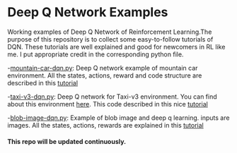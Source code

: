 # Deep Q Network Examples
Working examples of Deep Q Network of Reinforcement Learning.The purpose of this repository is to collect some easy-to-follow tutorials of DQN. These tutorials are well explained and good for newcomers in RL like me.  I put appropriate credit in the corresponding python file. 

-[mountain-car-dqn.py](mountain-car-dqn.py): Deep Q network example of mountain car environment. All the states, actions, reward and code structure are described in this [tutorial](https://adventuresinmachinelearning.com/reinforcement-learning-tensorflow/)

-[taxi-v3-dqn.py](taxi-v3-dqn.py): Deep Q network for Taxi-v3 environment. You can find about this environment [here](https://gym.openai.com/envs/Taxi-v2/). This code described in this nice [tutorial](https://rubikscode.net/2019/07/08/deep-q-learning-with-python-and-tensorflow-2-0/)

-[blob-image-dqn.py](blob-image-dqn.py): Example of blob image and deep q learning. inputs are images. All the states, actions, rewards are explained in this [tutorial](https://pythonprogramming.net/deep-q-learning-dqn-reinforcement-learning-python-tutorial/)

#### This repo will be updated continuously. 

